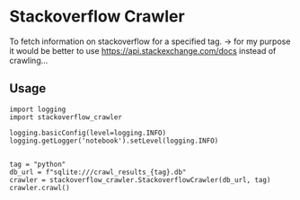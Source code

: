 # Stackoverflow Crawler

To fetch information on stackoverflow for a specified tag.
-> for my purpose it would be better to use https://api.stackexchange.com/docs instead of crawling...


## Usage
```
import logging
import stackoverflow_crawler

logging.basicConfig(level=logging.INFO)
logging.getLogger('notebook').setLevel(logging.INFO)


tag = "python"
db_url = f"sqlite:///crawl_results_{tag}.db"
crawler = stackoverflow_crawler.StackoverflowCrawler(db_url, tag)
crawler.crawl()
```


